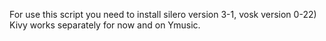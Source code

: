 For use this script you need to install silero version 3-1, vosk version 0-22) Kivy works separately for now and on Ymusic.

